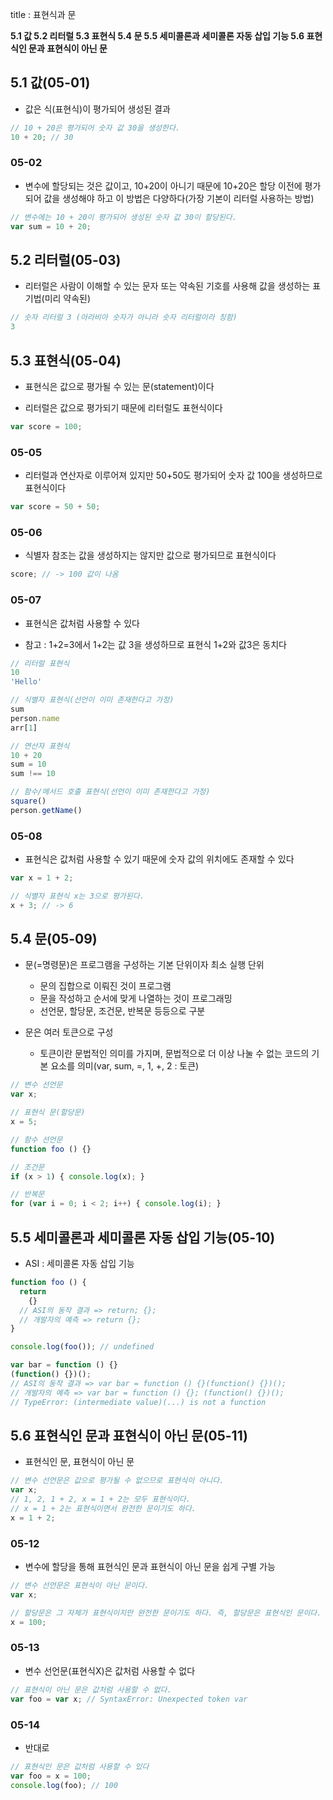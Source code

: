 title : 표현식과 문

**5.1 값
5.2 리터럴
5.3 표현식
5.4 문
5.5 세미콜론과 세미콜론 자동 삽입 기능
5.6 표현식인 문과 표현식이 아닌 문**

## 5.1 값(05-01)

* 값은 식(표현식)이 평가되어 생성된 결과

```javascript
// 10 + 20은 평가되어 숫자 값 30을 생성한다.
10 + 20; // 30
```

### 05-02

* 변수에 할당되는 것은 값이고, 10+20이 아니기 때문에 10+20은 할당 이전에 평가되어 값을 생성해야 하고 이 방법은 다양하다(가장 기본이 리터럴 사용하는 방법)

```javascript
// 변수에는 10 + 20이 평가되어 생성된 숫자 값 30이 할당된다.
var sum = 10 + 20;
```

## 5.2 리터럴(05-03)

* 리터럴은 사람이 이해할 수 있는 문자 또는 약속된 기호를 사용해 값을 생성하는 표기법(미리 약속된)

```javascript
// 숫자 리터럴 3 (아라비아 숫자가 아니라 숫자 리터럴이라 칭함)
3
```

## 5.3 표현식(05-04)

* 표현식은 값으로 평가될 수 있는 문(statement)이다

* 리터럴은 값으로 평가되기 때문에 리터럴도 표현식이다

```javascript
var score = 100;
```

### 05-05

* 리터럴과 연산자로 이루어져 있지만 50+50도 평가되어 숫자 값 100을 생성하므로 표현식이다

```javascript
var score = 50 + 50;
```

### 05-06

* 식별자 참조는 값을 생성하지는 않지만 값으로 평가되므로 표현식이다

```javascript
score; // -> 100 값이 나옴
```

### 05-07

* 표현식은 값처럼 사용할 수 있다

* 참고 : 1+2=3에서 1+2는 값 3을 생성하므로 표현식 1+2와 값3은 동치다

```javascript
// 리터럴 표현식
10
'Hello'

// 식별자 표현식(선언이 이미 존재한다고 가정)
sum
person.name
arr[1]

// 연산자 표현식
10 + 20
sum = 10
sum !== 10

// 함수/메서드 호출 표현식(선언이 이미 존재한다고 가정)
square()
person.getName()
```

### 05-08

* 표현식은 값처럼 사용할 수 있기 때문에 숫자 값의 위치에도 존재할 수 있다

```javascript
var x = 1 + 2;

// 식별자 표현식 x는 3으로 평가된다.
x + 3; // -> 6
```

## 5.4 문(05-09)

* 문(=명령문)은 프로그램을 구성하는 기본 단위이자 최소 실행 단위
  * 문의 집합으로 이뤄진 것이 프로그램
  * 문을 작성하고 순서에 맞게 나열하는 것이 프로그래밍
  * 선언문, 할당문, 조건문, 반복문 등등으로 구분

* 문은 여러 토큰으로 구성
  * 토큰이란 문법적인 의미를 가지며, 문법적으로 더 이상 나눌 수 없는 코드의 기본 요소를 의미(var, sum, =, 1, +, 2 : 토큰)

```javascript
// 변수 선언문
var x;

// 표현식 문(할당문)
x = 5;

// 함수 선언문
function foo () {}

// 조건문
if (x > 1) { console.log(x); }

// 반복문
for (var i = 0; i < 2; i++) { console.log(i); }
```

## 5.5 세미콜론과 세미콜론 자동 삽입 기능(05-10)

* ASI : 세미콜론 자동 삽입 기능

```javascript
function foo () {
  return
    {}
  // ASI의 동작 결과 => return; {};
  // 개발자의 예측 => return {};
}

console.log(foo()); // undefined

var bar = function () {}
(function() {})();
// ASI의 동작 결과 => var bar = function () {}(function() {})();
// 개발자의 예측 => var bar = function () {}; (function() {})();
// TypeError: (intermediate value)(...) is not a function
```

## 5.6 표현식인 문과 표현식이 아닌 문(05-11)

* 표현식인 문, 표현식이 아닌 문

```javascript
// 변수 선언문은 값으로 평가될 수 없으므로 표현식이 아니다.
var x;
// 1, 2, 1 + 2, x = 1 + 2는 모두 표현식이다.
// x = 1 + 2는 표현식이면서 완전한 문이기도 하다.
x = 1 + 2;
```

### 05-12

* 변수에 할당을 통해 표현식인 문과 표현식이 아닌 문을 쉽게 구별 가능

```javascript
// 변수 선언문은 표현식이 아닌 문이다.
var x;

// 할당문은 그 자체가 표현식이지만 완전한 문이기도 하다. 즉, 할당문은 표현식인 문이다.
x = 100;
```

### 05-13

* 변수 선언문(표현식X)은 값처럼 사용할 수 없다

```javascript
// 표현식이 아닌 문은 값처럼 사용할 수 없다.
var foo = var x; // SyntaxError: Unexpected token var
```

### 05-14

* 반대로

```javascript
// 표현식인 문은 값처럼 사용할 수 있다
var foo = x = 100;
console.log(foo); // 100
```
